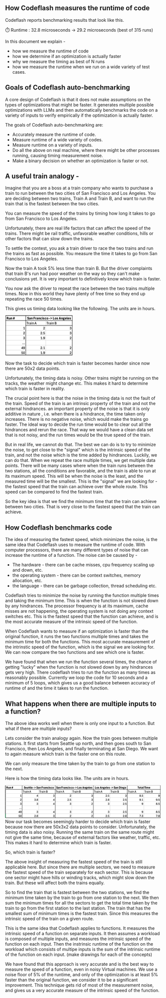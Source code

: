 ## How Codeflash measures the runtime of code

Codeflash reports benchmarking results that look like this.

⏱️ Runtime : 32.8 microseconds → 29.2 microseconds (best of 315 runs)

In this document we explain -
- how we measure the runtime of code
- how we determine if an optimization is actually faster
- why we measure the timing as best of N runs
- how we measure the runtime when we run on a wide variety of test cases.

## Goals of Codeflash auto-benchmarking

A core design of Codeflash is that it does not make assumptions
on the types of optimizations that might be faster. It generates multiple possible optimizations with LLMs and then automatically benchmarks the code 
on a variety of inputs to verify empirically if the optimization is actually faster.

The goals of Codeflash auto-benchmarking are:
- Accurately measure the runtime of code.
- Measure runtime of a wide variety of codes.
- Measure runtime on a variety of inputs.
- Do all the above on real machine, where there might be other processes running, causing timing measurement noise.
- Make a binary decision on whether an optimization is faster or not.

## A useful train analogy -

Imagine that you are a boss at a train company who wants to purchase a train to run between the two cities of San Francisco and Los Angeles.
You are deciding between two trains, Train A and Train B, and want to run the train that is the fastest between the two cities.

You can measure the speed of the trains by timing how long it takes to go from San Francisco to Los Angeles.

Unfortunately, there are real life factors that can affect the speed of the trains. There might 
be rail traffic, unfavorable weather conditions, hills or other factors that can slow down the trains.

To settle the contest, you ask a train driver to race the two trains and run the trains as fast as possible.
You measure the time it takes to go from San Francisco to Los Angeles.

Now the train A took 5% less time than train B. But the driver complaints that
train B's run had poor weather on the way so they can't make conclusions yet. It is very important to definitively
know which train is faster.

You now ask the driver to repeat the race between the two trains multiple times.
Now in this world they have plenty of free time so they end up repeating the race 50 times.

This gives us timing data looking like the following. The units are in hours.

![img_2.png](img_2.png)

Now the task to decide which train is faster becomes harder since now there are 50x2 data points.

Unfortunately, the timing data is noisy. Other trains might be running on the tracks, the weather might change etc.
This makes it hard to determine which train is faster in reality.

The crucial point here is that the noise in the timing data is not the fault of the train.
Speed of the train is an intrinsic property of the train and not the external hindrances.
an important property of the noise is that it is only additive in nature , i.e. when there is a hindrance, the time taken only increases.
There is no negative noise, which would make the trains go faster.
The ideal way to decide the run time would be to clear out all the hindrances and rerun the race.
That way we would have a clean data set that is not noisy, and the run times would be the true speed of the train.

But in real life, we cannot do that. The best we can do is to try to minimize the noise, 
to get close to the "signal" which is the intrinsic speed of the train, and not the noise which is the time added by hindrances.
Luckily, we can do that. When we repeat the race multiple times, we get multiple data points.
There will be many cases where when the train runs between the two stations, all the conditions are favorable,
and the train is able to run at its maximum speed. This will be when the noise is the least, and the
measured time will be the smallest. This is the "signal" we are looking for - the fastest speed that the train 
can achieve over the whole route. This speed can be compared to find the fastest train.

So the key idea is that we find the minimum time that the train can achieve between two cities. That is very close to the fastest speed that the train can achieve.

## How Codeflash benchmarks code

The idea of measuring the fastest speed, which minimizes the noise, is the same idea that Codeflash uses to measure the runtime of code.
With computer processors, there are many different types of noise that can increase the runtime of a function.
The noise can be caused by -
- The hardware - there can be cache misses, cpu frequency scaling up and down, etc.
- the operating system - there can be context switches, memory allocation, etc.
- the language - there can be garbage collection, thread scheduling etc.

Codeflash tries to minimize the noise by running the function multiple times and taking the minimum time.
This is when the function is not slowed down by any hindrances. The processor frequency is at its maximum,
cache misses are not happening, the operating system is not doing any context switches etc.
This is the fastest speed that the function can achieve, and is the most accurate measure of the intrinsic speed of the function.

When Codeflash wants to measure if an optimization is faster than the original function, it runs the two functions
multiple times and takes the minimum time for both the functions. This most accurate measurement of the
intrinstic speed of the function, which is the signal we are looking for. We can now compare the two functions and see which one is faster.

We have found that when we run the function several times, the chance of getting "lucky" when the function is not 
slowed down by any hindrances gets very high. There codeflash tries to run the function as many times as reasonably possible.
Currently we loop the code for 10 seconds and a minimum of 5 loops, which gives us a good balance between accuracy of runtime of and the time it takes to run the function.

## What happens when there are multiple inputs to a function?

The above idea works well when there is only one input to a function. But what if there are multiple inputs?

Lets consider the train analogy again. Now the train goes between multiple stations. It first starts from Seattle up north, 
and then goes south to San Francisco, then Los Angeles, and finally terminating at San Diego. We want to again measure 
which train is the faster one on this route.

We can only measure the time taken by the train to go from one station to the next.

Here is how the timing data looks like. The units are in hours.

![img_1.png](img_1.png)
Now our task becomes seemingly harder to decide which train is faster because now there are 50x3x2 data points to consider.
Unfortunately, the timing data is also noisy. Running the same train on the same route might not give the same time, because 
of external factors like weather, traffic, etc. This makes it hard to determine which train is faster.

So, which train is faster?

The above insight of measuring the fastest speed of the train is still applicable here. But since there are multiple 
sectors, we need to measure the fastest speed of the train separately for each sector. This is because one sector might
have hills or winding tracks, which might slow down the train. But these will affect both the trains equally.

So to find the train that is fastest between the two stations, we find the minimum time taken by the train to go from one station to the next.
We then sum the minimum times for all the sectors to get the total time taken by the train to go from the first station to the last station.
The train that has the smallest sum of minimum times is the fastest train. Since this measures the intrinsic speed of the 
train on a given route.

This is the same idea that Codeflash applies to functions. It measures the intrinsic speed of a function on separate inputs. 
It then assumes a workload is composed of multiple inputs, and measures the intrinsic speed of the function on each input.
Then the instrinsic runtime of the function on the workload which consists of multipe inputs
is the sum of the intrinsic runtime of the function on each input.
(make drawings for each of the concepts)

We have found that this approach is very accurate and is the best way to measure the speed of a function, even in noisy Virtual machines.
We use a noise floor of 5% of the runtime, and only of the optimization is at least 5% faster than the original function, we consider it to be a significant improvement.
This technique gets rid of most of the measurement noise, and gives us a very accurate measure of the intrinsic speed of the function.

